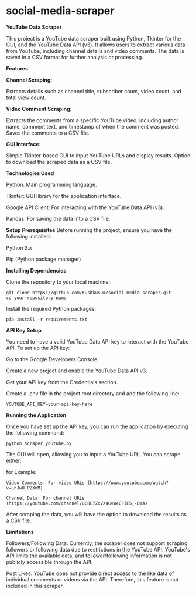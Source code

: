 # social-media-scraper
**YouTube Data Scraper**

This project is a YouTube data scraper built using Python, Tkinter for the GUI, and the YouTube Data API (v3). It allows users to extract various data from YouTube, including channel details and video comments. The data is saved in a CSV format for further analysis or processing.



**Features**

**Channel Scraping:**

Extracts details such as channel title, subscriber count, video count, and total view count.

**Video Comment Scraping:**

Extracts the comments from a specific YouTube video, including author name, comment text, and timestamp of when the comment was posted.
Saves the comments to a CSV file.

**GUI Interface:**

Simple Tkinter-based GUI to input YouTube URLs and display results.
Option to download the scraped data as a CSV file.




**Technologies Used**

Python: Main programming language.

Tkinter: GUI library for the application interface.

Google API Client: For interacting with the YouTube Data API (v3).

Pandas: For saving the data into a CSV file.





**Setup
Prerequisites**
Before running the project, ensure you have the following installed:

Python 3.x

Pip (Python package manager)


**Installing Dependencies**

Clone the repository to your local machine:

    git clone https://github.com/Kushkusum/social-media-scraper.git
    cd your-repository-name

Install the required Python packages:

    pip install -r requirements.txt




**API Key Setup**

You need to have a valid YouTube Data API key to interact with the YouTube API. To set up the API key:

Go to the Google Developers Console.

Create a new project and enable the YouTube Data API v3.

Get your API key from the Credentials section.

Create a .env file in the project root directory and add the following line:

    YOUTUBE_API_KEY=your-api-key-here





**Running the Application**

Once you have set up the API key, you can run the application by executing the following command:

    python scraper_youtube.py
    
The GUI will open, allowing you to input a YouTube URL. You can scrape either:

for Example:

    Video Comments: For video URLs (https://www.youtube.com/watch?v=LnJwH_PZXnM)
    
    Channel Data: For channel URLs (https://youtube.com/channel/UCBL7ZxVX4GvW4CFiES_-0YA)
    
After scraping the data, you will have the option to download the results as a CSV file.




**Limitations**

Followers/Following Data: Currently, the scraper does not support scraping followers or following data due to restrictions in the YouTube API. YouTube's API limits the available data, and follower/following information is not publicly accessible through the API.


Post Likes: YouTube does not provide direct access to the like data of individual comments or videos via the API. Therefore, this feature is not included in this scraper.



